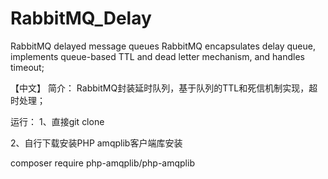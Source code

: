 # RabbitMQ_Delay
RabbitMQ delayed message queues
RabbitMQ encapsulates delay queue, implements queue-based TTL and dead letter mechanism, and handles timeout;

【中文】
简介：
  RabbitMQ封装延时队列，基于队列的TTL和死信机制实现，超时处理；

运行：
1、直接git clone

2、自行下载安装PHP amqplib客户端库安装

composer require php-amqplib/php-amqplib
